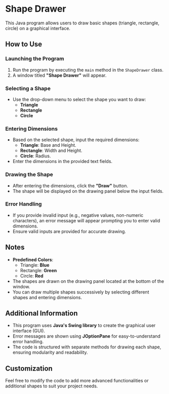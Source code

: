 # Shape Drawer

This Java program allows users to draw basic shapes (triangle, rectangle, circle) on a graphical interface.

## How to Use

### Launching the Program

1. Run the program by executing the `main` method in the `ShapeDrawer` class.
2. A window titled **"Shape Drawer"** will appear.

### Selecting a Shape

- Use the drop-down menu to select the shape you want to draw:
  - **Triangle**
  - **Rectangle**
  - **Circle**

### Entering Dimensions

- Based on the selected shape, input the required dimensions:
  - **Triangle**: Base and Height.
  - **Rectangle**: Width and Height.
  - **Circle**: Radius.
- Enter the dimensions in the provided text fields.

### Drawing the Shape

- After entering the dimensions, click the **"Draw"** button.
- The shape will be displayed on the drawing panel below the input fields.

### Error Handling

- If you provide invalid input (e.g., negative values, non-numeric characters), an error message will appear prompting you to enter valid dimensions.
- Ensure valid inputs are provided for accurate drawing.

## Notes

- **Predefined Colors**: 
  - Triangle: **Blue**
  - Rectangle: **Green**
  - Circle: **Red**
- The shapes are drawn on the drawing panel located at the bottom of the window.
- You can draw multiple shapes successively by selecting different shapes and entering dimensions.

## Additional Information

- This program uses **Java's Swing library** to create the graphical user interface (GUI).
- Error messages are shown using **JOptionPane** for easy-to-understand error handling.
- The code is structured with separate methods for drawing each shape, ensuring modularity and readability.

## Customization

Feel free to modify the code to add more advanced functionalities or additional shapes to suit your project needs.
